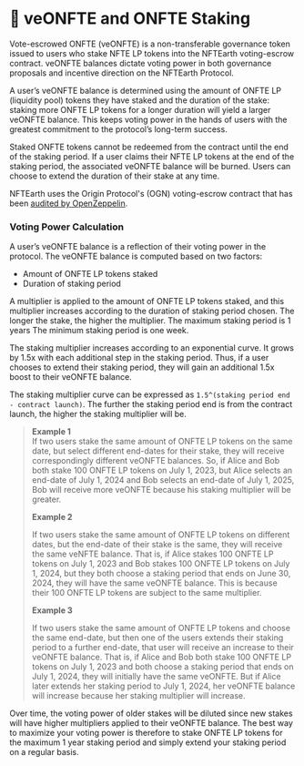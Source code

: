 # 🚦 veONFTE and ONFTE Staking

Vote-escrowed ONFTE (veONFTE) is a non-transferable governance token issued to users who stake NFTE LP tokens into the NFTEarth voting-escrow contract. veONFTE balances dictate voting power in both governance proposals and incentive direction on the NFTEarth Protocol.

A user’s veONFTE balance is determined using the amount of ONFTE LP (liquidity pool) tokens they have staked and the duration of the stake: staking more ONFTE LP tokens for a longer duration will yield a larger veONFTE balance. This keeps voting power in the hands of users with the greatest commitment to the protocol’s long-term success.

Staked ONFTE tokens cannot be redeemed from the contract until the end of the staking period. If a user claims their NFTE LP tokens at the end of the staking period, the associated veONFTE balance will be burned. Users can choose to extend the duration of their stake at any time.

NFTEarth uses the Origin Protocol's (OGN) voting-escrow contract that has been [audited by OpenZeppelin](https://github.com/OriginProtocol/security/blob/master/audits/OpenZeppelin%20-%20Origin%20Dollar%20Governance%20-%20June%202022.pdf).

### Voting Power Calculation

A user’s veONFTE balance is a reflection of their voting power in the protocol. The veONFTE balance is computed based on two factors:

* Amount of ONFTE LP tokens staked
* Duration of staking period

A multiplier is applied to the amount of ONFTE LP tokens staked, and this multiplier increases according to the duration of staking period chosen. The longer the stake, the higher the multiplier. The maximum staking period is 1 years The minimum staking period is one week.

The staking multiplier increases according to an exponential curve. It grows by 1.5x with each additional step in the staking period. Thus, if a user chooses to extend their staking period, they will gain an additional 1.5x boost to their veONFTE balance.

The staking multiplier curve can be expressed as `1.5^(staking period end - contract launch)`. The further the staking period end is from the contract launch, the higher the staking multiplier will be.

> **Example 1**\
> If two users stake the same amount of ONFTE LP tokens on the same date, but select different end-dates for their stake, they will receive correspondingly different veONFTE balances. So, if Alice and Bob both stake 100 ONFTE LP tokens on July 1, 2023, but Alice selects an end-date of July 1, 2024 and Bob selects an end-date of July 1, 2025, Bob will receive more veONFTE because his staking multiplier will be greater.
>
> **Example 2**
>
> If two users stake the same amount of ONFTE LP tokens on different dates, but the end-date of their stake is the same, they will receive the same veNFTE balance. That is, if Alice stakes 100 ONFTE LP tokens on July 1, 2023 and Bob stakes 100 ONFTE LP tokens on July 1, 2024, but they both choose a staking period that ends on June 30, 2024, they will have the same veONFTE balance. This is because their 100 ONFTE LP tokens are subject to the same multiplier.
>
> **Example 3**
>
> If two users stake the same amount of ONFTE LP tokens and choose the same end-date, but then one of the users extends their staking period to a further end-date, that user will receive an increase to their veONFTE balance. That is, if Alice and Bob both stake 100 ONFTE LP tokens on July 1, 2023 and both choose a staking period that ends on July 1, 2024, they will initially have the same veONFTE. But if Alice later extends her staking period to July 1, 2024, her veONFTE balance will increase because her staking multiplier will increase.

Over time, the voting power of older stakes will be diluted since new stakes will have higher multipliers applied to their veONFTE balance. The best way to maximize your voting power is therefore to stake ONFTE LP tokens for the maximum 1 year staking period and simply extend your staking period on a regular basis.
